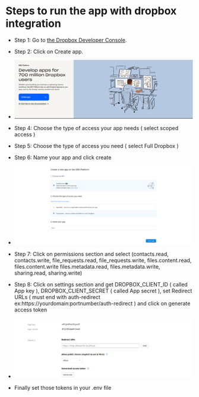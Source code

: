 # Steps to run the app with dropbox integration

- Step 1: Go to [the Dropbox Developer Console](https://www.dropbox.com/developers).

- Step 2: Click on Create app.

- ![alt text](dropboxImages/image.png)

- Step 4: Choose the type of access your app needs ( select scoped access )

- Step 5: Choose the type of access you need ( select Full Dropbox )

- Step 6: Name your app and click create

- ![alt text](dropboxImages/image-1.png)

- Step 7: Click on permissions section and select (contacts.read, contacts.write, file_requests.read, file_requests.write, files.content.read, files.content.write files.metadata.read, files.metadata.write, sharing.read, sharing.write)

- Step 8: Click on settings section and get DROPBOX_CLIENT_ID ( called App key ), DROPBOX_CLIENT_SECRET ( called App secret ), set Redirect URLs ( must end with auth-redirect ex:https://yourdomain:portnumber/auth-redirect ) and click on generate access token

- ![alt text](dropboxImages/image-2.png)

- Finally set those tokens in your .env file